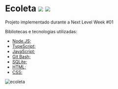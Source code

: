 # Ecoleta <img src="https://img.icons8.com/doodle/48/000000/eco.png"/> <img src="https://img.icons8.com/color/48/000000/recycle-sign.png"/>

Projeto implementado durante a Next Level Week #01

Bibliotecas e tecnologias utilizadas:
- [Node.JS;](https://nodejs.org/en/)
- [TypeScript;](https://www.typescriptlang.org/)
- [JavaScript;](https://www.javascript.com/)
- [Git Bash;](https://gitforwindows.org/)
- [SQLite;](https://www.sqlite.org/index.html)
- [HTML;](https://developer.mozilla.org/pt-BR/docs/Web/HTML)
- [CSS;](https://developer.mozilla.org/pt-BR/docs/Web/CSS)


![ecoleta](https://user-images.githubusercontent.com/38790522/87840292-473b0300-c875-11ea-80b7-dfbf8e87a43c.png)

